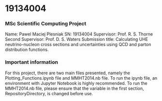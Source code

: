 # 19134004

### MSc Scientific Computing Project
Name: Pawel Maciej Plesniak
SN: 19134004
Supervisor: Prof. R. S. Thorne
Second Supervisor: Prof. D. S. Waters
Submission title: Calculating UHE neutrino-nucleon cross sections and uncertainties using QCD and parton distribution functions.

### Important information
For this project, there are two main files presented, namely the Plotting_Functions.ipynb file and MMHT2014.nb file.
To run the ipynb file, an environment with Jupyter Notebook is highly recommended. 
To run the MMHT2014.nb file, please ensure that the variable in the first section, RepositoryDirectory, is changed before use.
